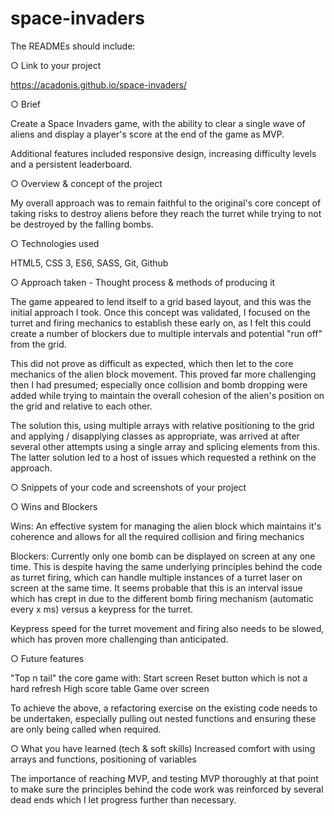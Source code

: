 # space-invaders

The READMEs should include:

○ Link to your project

https://acadonis.github.io/space-invaders/

○ Brief

Create a Space Invaders game, with the ability to clear a single wave of aliens and display a player's score at the end of the game as MVP.

Additional features included responsive design, increasing difficulty levels and a persistent leaderboard.

○ Overview & concept of the project

My overall approach was to remain faithful to the original's core concept of taking risks to destroy aliens before they reach the turret while trying to not be destroyed by the falling bombs.

○ Technologies used

HTML5, CSS 3, ES6, SASS, Git, Github

○ Approach taken - Thought process & methods of producing it

The game appeared to lend itself to a grid based layout, and this was the initial approach I took. Once this concept was validated, I focused on the turret and firing mechanics to establish these early on, as I felt this could create a number of blockers due to multiple intervals and potential "run off" from the grid.

This did not prove as difficult as expected, which then let to the core mechanics of the alien block movement. This proved far more challenging then I had presumed; especially once collision and bomb dropping were added while trying to maintain the overall cohesion of the alien's position on the grid and relative to each other.

The solution this, using multiple arrays with relative positioning to the grid and applying / disapplying classes as appropriate, was arrived at after several other attempts using a single array and splicing elements from this. The latter solution led to a host of issues which requested a rethink on the approach.

○ Snippets of your code and screenshots of your project

○ Wins and Blockers

Wins:
An effective system for managing the alien block which maintains it's coherence and allows for all the required collision and firing mechanics

Blockers:
Currently only one bomb can be displayed on screen at any one time. This is despite having the same underlying principles behind the code as turret firing, which can handle multiple instances of a turret laser on screen at the same time. It seems probable that this is an interval issue which has crept in due to the different bomb firing mechanism (automatic every x ms) versus a keypress for the turret.

Keypress speed for the turret movement and firing also needs to be slowed, which has proven more challenging than anticipated.

○ Future features

"Top n tail" the core game with:
Start screen
Reset button which is not a hard refresh
High score table
Game over screen

To achieve the above, a refactoring exercise on the existing code needs to be undertaken, especially pulling out nested functions and ensuring these are only being called when required. 


○ What you have learned (tech & soft skills)
Increased comfort with using arrays and functions, positioning of variables


The importance of reaching MVP, and testing MVP thoroughly at that point to make sure the principles behind the code work was reinforced by several dead ends which I let progress further than necessary.
